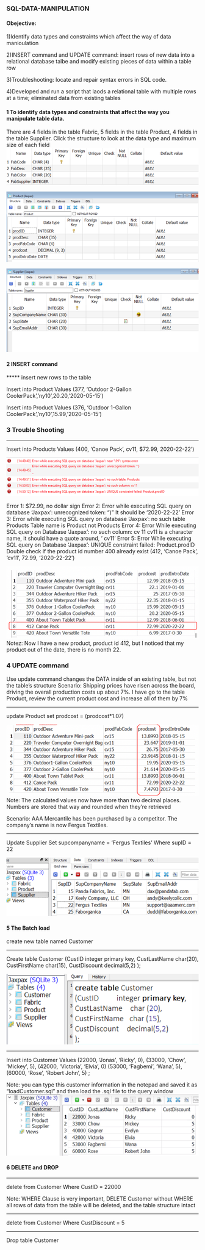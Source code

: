 ### SQL-DATA-MANIPULATION
#### Obejective:
1)Identify data types and constraints which affect the way of data manioulation

2)INSERT command and UPDATE command: insert rows of new data into a relational database talbe and modify existing pieces of data within a table row

3)Troubleshooting: locate and repair syntax errors in SQL code.

4)Developed and run a script that laods a relational table with multiple rows at a time; eliminated data from existing tables

#### 1 To identify data types and constraints that affect the way you manipulate table data.
There are 4 fields in the table Fabric, 5 fields in the table Product, 4 fields in the table Supplier.
Click the structure to look at the data type and maximum size of each field
![](figure/fabric.png)

![](figure/product.png)

![](figure/supplier.png)

#### 2 INSERT command
***** insert new rows to the table

Insert into Product
Values
(377, ‘Outdoor 2-Gallon CoolerPack’,’ny10’,20.20,’2020-05-15’)

Insert into Product
Values
(376, ‘Outdoor 1-Gallon CoolerPack’,’ny10’,15.99,’2020-05-15’)
### 3 Trouble Shooting
*****
Insert into Products
Values
(400, ‘Canoe Pack’, cv11, $72.99, 2020-22-22’)

![](figure/error_mess.png)

Error 1: $72.99, no dollar sign
Error 2: Error while executing SQL query on database ‘Jaxpax’: unrecognized token: “)”
            It should be ‘2020-22-22’
Error 3: Error while executing SQL query on database ‘Jaxpax’: no such table Products
	Table name is Product not Products
Error 4: Error While executing SQL query on Database ‘Jaxpax’: no such column: cv 11
	cv11 is a character name, it should have a quote around, ’ cv11’
Error 5: Error While executing SQL query on Database ‘Jaxpax’: UNIQUE constraint failed: Product.prodID
	Double check if the product id number 400 already exist
	(412, ‘Canoe Pack’, ‘cv11’, 72.99, ‘2020-22-22’)
  
 ![](figure/fixederror.png) 
 Notez: Now I have a new product, product id 412, but I noticed that my product out of the date, there is no month 22.
 
### 4 UPDATE command
Use update command changes the DATA inside of an existing table, but not the table’s structure
Scenario:
Shipping prices have risen across the board, driving the overall production costs up about 7%.
I have go to the table Product, review the current product cost and increase all of them by 7% 
*********
update Product
set prodcost = (prodcost*1.07)

![](figure/update_co.png) 
Note:
The calculated values now have more than two decimal places. Numbers are stored that way 
and rounded when they’re retrieved

Scenario:
AAA Mercantile has been purchased by a competitor. The company’s name is now Fergus Textiles.

*****
Update Supplier
Set supcompanyname = ‘Fergus Textiles’
Where supID = 22

![](figure/update_name.png)

#### 5 The Batch load
create new table named Customer
*****
Create table Customer
(CustID		 integer primary key,
CustLastName		char(20),
CustFirstName		char(15),
CustDiscount		decimal(5,2)
);

![](figure/customer.png)
*****
Insert into Customer
Values
(22000, ‘Jonas’, ‘Ricky’, 0),
(33000, ‘Chow’, ‘Mickey’, 5),
(42000, ‘Victoria’, ‘Elvia’, 0)
(53000, ‘Fagbemi’, ‘Wana’, 5),
(60000, ‘Rose’, ‘Robert John’, 5)
;

Note: you can type this customer information in the notepad and saved it as “loadCustomer.sql” and then load the .sql file to the query window
![](figure/customerfill.png)

#### 6 DELETE and DROP
*****
delete from Customer
Where CustID = 22000

Note: WHERE Clause is very important, DELETE Customer without WHERE all rows of data from the table will be deleted, and the table structure intact
*****
delete from Customer
Where  CustDiscount = 5
*****
Drop table Customer









 


